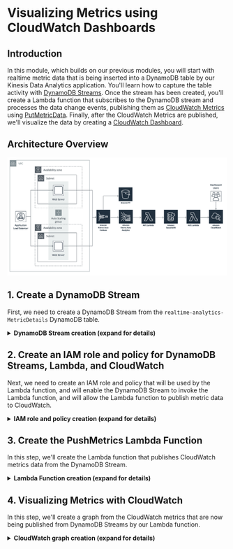 #  Visualizing Metrics using CloudWatch Dashboards

## Introduction

In this module, which builds on our previous modules, you will start with realtime metric data that is being inserted into a DynamoDB table by our Kinesis Data Analytics application.  You'll learn how to capture the table activity with [DynamoDB Streams](https://docs.aws.amazon.com/amazondynamodb/latest/developerguide/Streams.html).  Once the stream has been created, you'll create a Lambda function that subscribes to the DynamoDB stream and processes the data change events, publishing them as [CloudWatch Metrics](https://docs.aws.amazon.com/AmazonCloudWatch/latest/monitoring/working_with_metrics.html) using [PutMetricData](https://docs.aws.amazon.com/AmazonCloudWatch/latest/APIReference/API_PutMetricData.html).  Finally, after the CloudWatch Metrics are published, we'll visualize the data by creating a [CloudWatch Dashboard](https://docs.aws.amazon.com/AmazonCloudWatch/latest/monitoring/CloudWatch_Dashboards.html). 

## Architecture Overview

![module-3-diagram](../images/Realtime-Website-Analytics-Diagram.png)

## 1. Create a DynamoDB Stream

First, we need to create a DynamoDB Stream from the `realtime-analytics-MetricDetails` DynamoDB table.

<details>
<summary><strong>DynamoDB Stream creation (expand for details)</strong></summary>

1.  Open the AWS console in a web browser and navigate to **Services**, **DynamoDB**.  Select the `realtime-analytics-MetricDetails` table, then look at the **Overview** tab on the right.  Under **Stream details**, click the button that says **Manage Stream**:

![Create Stream](../images/module-3-createstream1.png)

2.  Select **New image** under **View type**, then click the **Enable** button:

![Enable Stream](../images/module-3-createstream2.png)

3. If everything worked successfully, you should see a value next to **Latest stream ARN** in **Stream details**.

![Stream ARN](../images/module-3-createstream3.png)

</details>

## 2. Create an IAM role and policy for DynamoDB Streams, Lambda, and CloudWatch

Next, we need to create an IAM role and policy that will be used by the Lambda function, and will enable the DynamoDB Stream to invoke the Lambda function, and will allow the Lambda function to publish metric data to CloudWatch.

<details>
<summary><strong>IAM role and policy creation (expand for details)</strong></summary><p>

1.  Open the AWS console, and navigate to **Services**, **IAM**.
2.  Click on **Roles** on the left column, the click the **Create role** button.
3.  On the **Create role** screen, select **AWS service**, then choose the **Lambda** service, and click the button labeled **Next: Permission**:

![Create role 1](../images/module-3-iam1.png)

4.  On the next screen, click the **Create policy** button, which will open the IAM policy editor in a new tab:

![Create role 2](../images/module-3-iam2.png)

5.  On the **Create policy** screen, select the **JSON** tab at the top, then select all text and clear the editor window:

![Create role 3](../images/module-3-iam3.png)

6.  Edit the following policy in a text editor, replacing `<Region>` with the AWS region name you are deploying to, such as `us-west-2`.  Next, replace `<Account ID>` with your 12-digit AWS account ID.  This account ID can be found by clicking your AWS username in the top right of the console:

```JSON
{
    "Version": "2012-10-17",
    "Statement": [
        {
            "Effect": "Allow",
            "Action": "lambda:InvokeFunction",
            "Resource": "arn:aws:lambda:<Region>:<Account ID>:function:pushMetrics*"
        },
        {
            "Effect": "Allow",
            "Action": [
                "logs:CreateLogGroup",
                "logs:CreateLogStream",
                "logs:PutLogEvents"
            ],
            "Resource": "arn:aws:logs:<Region>:<Account ID>:*"
        },
        {
            "Effect": "Allow",
            "Action": [
                "dynamodb:DescribeStream",
                "dynamodb:GetRecords",
                "dynamodb:GetShardIterator",
                "dynamodb:ListStreams"
            ],
            "Resource": "arn:aws:dynamodb:<Region>:<Account ID>:table/realtime-analytics-MetricDetails/stream/*"
        },
        {
            "Effect": "Allow",
            "Action": [
                "cloudwatch:PutMetricData"
            ],
            "Resource": [
                "*"
            ]
        }
    ]
}
```

7.  Copy and paste the policy you just edited into the **Create policy** inline editor.  Click the **Next** button.  Verify the Policy Summary looks correct on the **Review policy** screen.  Give the policy a name like `DynamoDB-Streams-Lambda-CloudWatch` or similar, then click the **Create policy** button:

![Create role 4](../images/module-3-iam4.png)

8.  Switch back to the **Create role** tab of your browser, and select the policy you just created by checking the box next to it.  Click **Next: Review**.  **Note:** you might need to click the Refresh button that looks like a pair of circular arrows on the top right of this screen in order to see the policy you just created:

![Create role 5](../images/module-3-iam5.png)

9.  Finally, give the role a name like `DDB-Streams-Lambda-Role` and click the **Create role** button:

![Create role 6](../images/module-3-iam6.png)

10.  You should see confirmation that the role has been created:

![Create role 7](../images/module-3-iam7.png)

</p></details>

## 3. Create the PushMetrics Lambda Function

In this step, we'll create the Lambda function that publishes CloudWatch metrics data from the DynamoDB Stream.

<details>
<summary><strong>Lambda Function creation (expand for details)</strong></summary><p>

1.  Open the AWS console, then navigate to **Services**, **Lambda**, and click the **Create function** button in the top right of the console.
2.  On the **Create function** screen, **Author from scratch** should already be selected, if not select it, and give your function the name `pushMetrics` (this must match the function name in the IAM policy you just created).  Select `Python 2.7` in the **Runtime** field, then select `Choose an existing role` from the drop-down menu under **Role**.  Finally, choose the role you just created from the drop-down menu under **Existing role**, and click the **Create function** button:

![Create Lambda function 1](../images/module-3-lambda1.png)

3.  Now, on the Lambda function screen in the console, you'll need to click on **DynamoDB** in the **Designer** underneath **Add triggers**:

![Create Lambda function 2](../images/module-3-lambda2.png)

4.  You'll notice that the DynamoDB trigger we just added says "Configuration required" in an informational bubble.  Scroll down to the **Configure triggers** section and select `realtime-analytics-MetricDetails` as the **DynamoDB table**.  Enter `300` for **Batch size**, and select `Trim Horizon` under **Starting Position**.  Click the **Add** button.

![Create Lambda function 3](../images/module-3-lambda3.png)

5.  Now, scroll down to the **Function code** section, and make sure that `Edit code inline` is selected from the **Code entry type** drop-down menu.  Copy and paste the following Python code into the inline code editing window:

<details>
<summary><strong>Lambda Function Code (expand for code)</strong></summary><p>

```Python
#############################################################################
## cwmetricstream.py - A Lambda function that reads from a DynamoDB stream ##
## and pushes CloudWatch metrics to different event count namespaces.      ##
## Created by Luke Youngblood - lukey@amazon.com                           ##
## ----------------------------------------------------------------------- ##
## Set the following environment variables:                                ##
## REGION = the AWS region you would like to put CloudWatch metric data to ##
## AGENT_NAMESPACE = CloudWatch metric namespace for agent count events    ##
## EVENT_NAMESPACE = CloudWatch metric namespace for standard event counts ##
## REFERRAL_NAMESPACE = CloudWatch metric namespace for referral counts    ##
## PAGEVIEW_NAMESPACE = CloudWatch metric namespace for pageview counts    ##
## ANOMALY_NAMESPACE = CloudWatch metric namespace for anomaly scores      ##
############################################################################# 

import json
import boto3
from os import environ
from datetime import datetime
from collections import defaultdict

def put_cloudwatch_metric(event_name, event_datetime, event_count=1, cwc=boto3.client('cloudwatch', region_name=environ['REGION'])):
    event_name_list = event_name.split(':')
    if event_name_list[0] == 'agent_count':
        namespace=environ['AGENT_NAMESPACE']
        metricname=event_name_list[1]
    elif event_name_list[0] == 'event_count':
        namespace=environ['EVENT_NAMESPACE']
        metricname=event_name_list[1]
    elif event_name_list[0] == 'referral_count':
        namespace=environ['REFERRAL_NAMESPACE']
        metricname=event_name_list[1]
    elif event_name_list[0] == 'top_pages':
        namespace=environ['PAGEVIEW_NAMESPACE']
        metricname=event_name_list[1]
    elif event_name_list[0] == 'event_anomaly':
        namespace=environ['ANOMALY_NAMESPACE']
        metricname=event_name_list[1]
    elif event_name_list[0] == 'visitor_count':
        namespace=environ['EVENT_NAMESPACE'] # visitor_count goes in the standard event count namespace
        metricname=event_name_list[0] # This metric type simply has 'visitor_count' as the metric name
    metricData=[{
            'MetricName': metricname,
            'Timestamp': datetime.strptime(event_datetime, '%Y-%m-%dT%H:%M:%S'),
            'Value': event_count,
            'Unit': 'Count',
            'StorageResolution': 1
        },]
    response = cwc.put_metric_data(Namespace=namespace,MetricData=metricData)

def lambda_handler(event, context):
    events_int = defaultdict(int)
    events_float = defaultdict(float)
    for record in event['Records']:
        for metric in record['dynamodb']['NewImage']['MetricDetails']['L']:
            try: event_timestamp = metric['M']['EVENTTIMESTAMP']['N']
            except Exception as e:
                event_timestamp='NULL'

            if event_timestamp!='NULL':
                timestamp = float(event_timestamp) / 1000
                event_time = datetime.utcfromtimestamp(timestamp).strftime('%Y-%m-%dT%H:%M:%S')

            metric_field = metric['M']['METRICTYPE']['S']
            if metric_field=='agent_count' or metric_field=='event_count' or metric_field=='referral_count' or metric_field=='top_pages':
                if metric['M']['METRICITEM']['S'] == 'null':
                    event_type = metric_field + ':No referrer' # split on : later
                else:
                    event_type = metric_field + ':' + metric['M']['METRICITEM']['S'] # split on : later
                event_value = metric['M']['UNITVALUEINT']['N'] # these metric types all have int values
                events_int[(event_type, event_time)] = int(event_value)
            elif metric_field == 'event_anomaly': # anomalies need to be split on :
                print "Anomaly detected!"
                event_type_list = metric['M']['METRICITEM']['S'].split(':')
                event_type = metric_field + ':' + event_type_list[0] # split on : later
                event_value = metric['M']['UNITVALUEFLOAT']['N'] # anomalies events have float values
                events_float[(event_type, event_time)] = float(event_value)
            elif metric_field == 'visitor_count':
                event_type = metric_field
                event_value = metric['M']['UNITVALUEINT']['N'] # visitor count events have int values
                events_int[(event_type, event_time)] = int(event_value)
            else: event_type = 'NULL'
      
            if event_type!='NULL' and event_timestamp!='NULL':
                if 'NULL' in metric['M']['UNITVALUEFLOAT']:
                    events_int[(event_type, event_time)] = int(event_value)
                else:
                    events_float[(event_type, event_time)] = float(event_value)

    for key,val in events_int.iteritems():
        print "%s, %s = %d" % (key[0], key[1], val)
        put_cloudwatch_metric(key[0], key[1], int(val))
    for key,val in events_float.iteritems():
        print "%s, %s = %f" % (key[0], key[1], val)
        put_cloudwatch_metric(key[0], key[1], float(val))
    return 'Successfully processed {} records.'.format(len(event['Records']))
```
</p></details>

6.  After pasting the code, your inline editor should look like this:

![Create Lambda function 4](../images/module-3-lambda4.png)

7.  Next, scroll down to the **Environment variables** section, and enter the following environment variables:
  * `AGENT_NAMESPACE` should be `EventAgents`
  * `ANOMALY_NAMESPACE` should be `EventAnomalies`
  * `EVENT_NAMESPACE` should be `EventCounts`
  * `PAGEVIEW_NAMESPACE` should be `PageviewCounts`
  * `REFERRAL_NAMESPACE` should be `ReferralCounts`
  * `REGION` should be the region you're deploying in, either `us-west-2` or `us-east-1`

![Create Lambda function 5](../images/module-3-lambda5.png)

8.  Next, scroll down to the **Basic settings** section, and set **Timeout** to `5` minutes, and leave **Memory** set at `128MB`:

![Create Lambda function 6](../images/module-3-lambda6.png)

9.  Finally, scroll back up to the top of the Lambda function configuration screen, and click the **Save** button in the top right.

</p></details>

## 4. Visualizing Metrics with CloudWatch

In this step, we'll create a graph from the CloudWatch metrics that are now being published from DynamoDB Streams by our Lambda function.

<details>
<summary><strong>CloudWatch graph creation (expand for details)</strong></summary><p>

1.  Open the AWS console, then navigate to **Services**, **CloudWatch**, and click on **Metrics** on the left-hand side of the screen:

![Create CloudWatch Graph 1](../images/module-3-cloudwatch1.png)

2.  In the bottom half of the next screen, make sure the **All metrics** tab is selected, then click on **EventCounts** in the **Custom Namespaces** section:

![Create CloudWatch Graph 2](../images/module-3-cloudwatch2.png)

3.  Click on **Metrics with no dimensions** on the next screen:

![Create CloudWatch Graph 3](../images/module-3-cloudwatch3.png)

4.  Click the checkbox next to the **click** metric:

![Create CloudWatch Graph 4](../images/module-3-cloudwatch4.png)

5.  Now click the word **All** in the navigational window directly underneath the **All metrics** tab, to take you back to the complete list of metric namespaces:

![Create CloudWatch Graph 5](../images/module-3-cloudwatch5.png)

6.  Next, click on the **EventAnomalies** namespace:

![Create CloudWatch Graph 6](../images/module-3-cloudwatch6.png)

7.  Click on **Metrics with no dimensions** on the next screen:

![Create CloudWatch Graph 7](../images/module-3-cloudwatch7.png)

8.  Click the checkbox next to the **click** metric:

![Create CloudWatch Graph 8](../images/module-3-cloudwatch8.png)

9.  Now, click on the **Graphed metrics (2)** tab:

![Create CloudWatch Graph 9](../images/module-3-cloudwatch9.png)

10.  Click the right-arrow underneath the **Y Axis** column in the row for the **EventAnomalies** metric, then click the down-arrow next to the **Period** column, and change the value to *10 seconds*.  When done, your graph should look something like this:

![Create CloudWatch Graph 10](../images/module-3-cloudwatch10.png)

11.  Click the Alarm (bell) icon in the **Actions** column in the row for the **EventAnomalies** metric.  On the **Create Alarm** screen, type in a name, such as `Click event anomaly detected`.  In the **Whenever** section, set it to `Whenever: click is >= 2` (as shown below), and click the **Delete** link in the top-right corner of the default action in the **Actions** section to remove it.  The **Create Alarm** screen should look like this:

![Create CloudWatch Graph 11](../images/module-3-cloudwatch11.png)

Note: In a real-world environment, you would configure the Alarm to take actions, such as sending a message to a Simple Notification Service topic so that you could be alerted when anomalies occur. 

12.  Click the **Create Alarm** button.

13.  Next, click on the **Graph options** tab and scroll down until you see the **Horizontal annotations** section.  Click the **Add horizontal annotation** link, and fill it in as shown in the screenshot below, clicking the right-arrow in the **Axis** column, filling in `2` in the **Value** column, and typing `Anomaly Threshold` in the **Label** column:

![Create CloudWatch Graph 12](../images/module-3-cloudwatch12.png)

### Start next module

Module 4: [Adding Custom Metrics and Extending the Solution](../module-4/README.md)

## License

Copyright 2018 Amazon.com, Inc. or its affiliates. All Rights Reserved.

Licensed under the Apache License, Version 2.0 (the "License"). You may not use this file except in compliance with the License. A copy of the License is located at

http://aws.amazon.com/apache2.0/

or in the "license" file accompanying this file. This file is distributed on an "AS IS" BASIS, WITHOUT WARRANTIES OR CONDITIONS OF ANY KIND, either express or implied. See the License for the specific language governing permissions and limitations under the License.

[Back to the main workshop page](../README.md)
